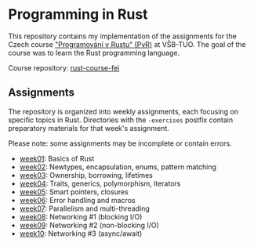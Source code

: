 # Programming in Rust

This repository contains my implementation of the assignments for the Czech
course ["Programování v Rustu" (PvR)](https://edison.sso.vsb.cz/cz.vsb.edison.edu.study.prepare.web/SubjectVersion.faces?version=460-4157/02&subjectBlockAssignmentId=545221&studyFormId=1&studyPlanId=26573&locale=en)
at VŠB-TUO. The goal of the course was to learn the Rust programming language.

Course repository: [rust-course-fei](https://github.com/Kobzol/rust-course-fei/)

## Assignments

The repository is organized into weekly assignments, each focusing on specific topics in Rust. Directories with the
`-exercises` postfix contain preparatory materials for that week's assignment.

Please note: some assignments may be incomplete or contain errors.

- [week01](week01/): Basics of Rust
- [week02](week02/): Newtypes, encapsulation, enums, pattern matching
- [week03](week03/): Ownership, borrowing, lifetimes
- [week04](week04/): Traits, generics, polymorphism, iterators
- [week05](week05/): Smart pointers, closures
- [week06](week06/): Error handling and macros
- [week07](week07/): Parallelism and multi-threading
- [week08](week08/): Networking #1 (blocking I/O)
- [week09](week09/): Networking #2 (non-blocking I/O)
- [week10](week10/): Networking #3 (async/await)